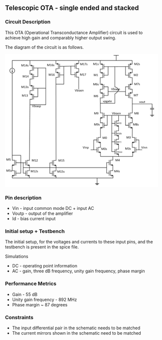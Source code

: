 ## Telescopic OTA - single ended and stacked

### Circuit Description

This OTA (Operational Transconductance Amplifier) circuit is used to achieve high gain and comparably higher output swing.

The diagram of the circuit is as follows.

![Circuit diagram](schematic.PNG)

### Pin description

* Vin - input common mode DC + input AC
* Voutp - output of the amplifier
* Id - bias current input

### Initial setup + Testbench

The initial setup, for the voltages and currents to these input pins, and the testbench is present in the spice file.

Simulations
* DC - operating point information
* AC - gain, three dB frequency, unity gain frequency, phase margin

### Performance Metrics

* Gain - 55 dB
* Unity gain frequency - 892 MHz
* Phase margin ~ 87 degrees

### Constraints

* The input differential pair in the schematic needs to be matched
* The current mirrors shown in the schematic need to be matched
